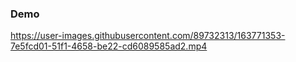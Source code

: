 ### Demo

https://user-images.githubusercontent.com/89732313/163771353-7e5fcd01-51f1-4658-be22-cd6089585ad2.mp4
